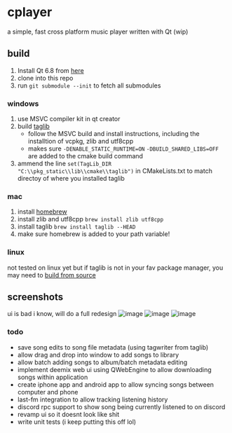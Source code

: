 # cplayer

a simple, fast cross platform music player written with Qt (wip)

## build
1) Install Qt 6.8 from [here](https://doc.qt.io/qt-6/qt-online-installation.html)
2) clone into this repo
3) run `git submodule --init` to fetch all submodules

### windows
  1. use MSVC compiler kit in qt creator
  2. build [taglib](https://github.com/taglib/taglib/blob/master/INSTALL.md#build-options)
     - follow the MSVC build and install instructions, including the installtion of vcpkg, zlib and utf8cpp
     - makes sure `-DENABLE_STATIC_RUNTIME=ON` `-DBUILD_SHARED_LIBS=OFF` are added to the cmake build command
  3. ammend the line `set(TagLib_DIR "C:\\pkg_static\\lib\\cmake\\taglib")` in CMakeLists.txt to match directoy of where you installed taglib

### mac
1. install [homebrew](https://brew.sh/)
2. install zlib and utf8cpp `brew install zlib utf8cpp`
3. install taglib `brew install taglib --HEAD`
4. make sure homebrew is added to your path variable!

### linux
not tested on linux yet but if taglib is not in your fav package manager, you may need to [build from source](https://github.com/taglib/taglib/blob/master/INSTALL.md)

## screenshots
ui is bad i know, will do a full redesign
![image](https://github.com/user-attachments/assets/df0ef2a6-75e6-4c5e-841d-2faaabc3364f)
![image](https://github.com/user-attachments/assets/886f402f-c569-4b21-8312-1a42755db632)
![image](https://github.com/user-attachments/assets/123d7c0c-7aad-418d-9b8c-f5499338694d)

### todo
- save song edits to song file metadata (using tagwriter from taglib)
- allow drag and drop into window to add songs to library
- allow batch adding songs to album/batch metadata editing
- implement deemix web ui using QWebEngine to allow downloading songs within application
- create iphone app and android app to allow syncing songs between computer and phone
- last-fm integration to allow tracking listening history
- discord rpc support to show song being currently listened to on discord
- revamp ui so it doesnt look like shit
- write unit tests (i keep putting this off lol)




